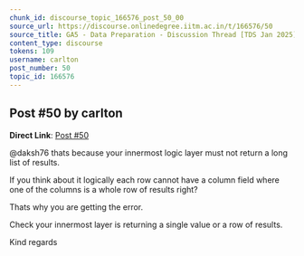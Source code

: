 ```yaml
---
chunk_id: discourse_topic_166576_post_50_00
source_url: https://discourse.onlinedegree.iitm.ac.in/t/166576/50
source_title: GA5 - Data Preparation - Discussion Thread [TDS Jan 2025]
content_type: discourse
tokens: 109
username: carlton
post_number: 50
topic_id: 166576
---
```


## Post #50 by carlton

**Direct Link**: [Post #50](https://discourse.onlinedegree.iitm.ac.in/t/166576/50)

@daksh76 thats because your innermost logic layer must not return a long list of results.

If you think about it logically each row cannot have a column field where one of the columns is a whole row of results right?

Thats why you are getting the error.

Check your innermost layer is returning a single value or a row of results.

Kind regards
